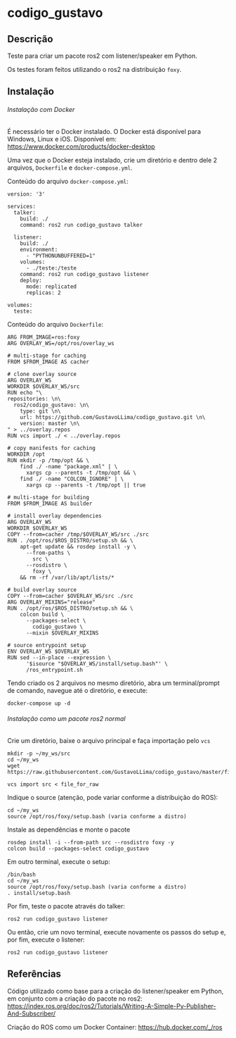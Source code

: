 # codigo_gustavo
## Descrição
Teste para criar um pacote ros2 com listener/speaker em Python.

Os testes foram feitos utilizando o ros2 na distribuição `foxy`.

## Instalação

###### Instalação com Docker
É necessário ter o Docker instalado. O Docker está disponível para Windows, Linux e iOS. Disponível em: https://www.docker.com/products/docker-desktop

Uma vez que o Docker esteja instalado, crie um diretório e dentro dele 2 arquivos, `Dockerfile` e `docker-compose.yml`.

Conteúdo do arquivo `docker-compose.yml`:
```
version: '3'

services:
  talker:
    build: ./
    command: ros2 run codigo_gustavo talker

  listener:
    build: ./
    environment:
      - "PYTHONUNBUFFERED=1"
    volumes:
      - ./teste:/teste
    command: ros2 run codigo_gustavo listener
    deploy:
      mode: replicated
      replicas: 2

volumes:
  teste:
```

Conteúdo do arquivo `Dockerfile`:
```
ARG FROM_IMAGE=ros:foxy
ARG OVERLAY_WS=/opt/ros/overlay_ws

# multi-stage for caching
FROM $FROM_IMAGE AS cacher

# clone overlay source
ARG OVERLAY_WS
WORKDIR $OVERLAY_WS/src
RUN echo "\
repositories: \n\
  ros2/codigo_gustavo: \n\
    type: git \n\
    url: https://github.com/GustavoLLima/codigo_gustavo.git \n\
    version: master \n\
" > ../overlay.repos
RUN vcs import ./ < ../overlay.repos

# copy manifests for caching
WORKDIR /opt
RUN mkdir -p /tmp/opt && \
    find ./ -name "package.xml" | \
      xargs cp --parents -t /tmp/opt && \
    find ./ -name "COLCON_IGNORE" | \
      xargs cp --parents -t /tmp/opt || true

# multi-stage for building
FROM $FROM_IMAGE AS builder

# install overlay dependencies
ARG OVERLAY_WS
WORKDIR $OVERLAY_WS
COPY --from=cacher /tmp/$OVERLAY_WS/src ./src
RUN . /opt/ros/$ROS_DISTRO/setup.sh && \
    apt-get update && rosdep install -y \
      --from-paths \
        src \
      --rosdistro \
        foxy \
    && rm -rf /var/lib/apt/lists/*

# build overlay source
COPY --from=cacher $OVERLAY_WS/src ./src
ARG OVERLAY_MIXINS="release"
RUN . /opt/ros/$ROS_DISTRO/setup.sh && \
    colcon build \
      --packages-select \
        codigo_gustavo \
      --mixin $OVERLAY_MIXINS

# source entrypoint setup
ENV OVERLAY_WS $OVERLAY_WS
RUN sed --in-place --expression \
      '$isource "$OVERLAY_WS/install/setup.bash"' \
      /ros_entrypoint.sh
```

Tendo criado os 2 arquivos no mesmo diretório, abra um terminal/prompt de comando, navegue até o diretório, e execute:
```
docker-compose up -d
```
###### Instalação como um pacote ros2 normal
Crie um diretório, baixe o arquivo principal e faça importação pelo `vcs`
```
mkdir -p ~/my_ws/src
cd ~/my_ws
wget https://raw.githubusercontent.com/GustavoLLima/codigo_gustavo/master/file_for_raw

vcs import src < file_for_raw
```

Indique o source (atenção, pode variar conforme a distribuição do ROS):
```
cd ~/my_ws
source /opt/ros/foxy/setup.bash (varia conforme a distro)
```
Instale as dependências e monte o pacote
```
rosdep install -i --from-path src --rosdistro foxy -y
colcon build --packages-select codigo_gustavo
```

Em outro terminal, execute o setup:
```
/bin/bash
cd ~/my_ws
source /opt/ros/foxy/setup.bash (varia conforme a distro)
. install/setup.bash
```

Por fim, teste o pacote através do talker:
```
ros2 run codigo_gustavo listener
```

Ou então, crie um novo terminal, execute novamente os passos do setup e, por fim, execute o listener:
```
ros2 run codigo_gustavo listener
```

## Referências
Código utilizado como base para a criação do listener/speaker em Python, em conjunto com a criação do pacote no ros2: https://index.ros.org/doc/ros2/Tutorials/Writing-A-Simple-Py-Publisher-And-Subscriber/

Criação do ROS como um Docker Container: https://hub.docker.com/_/ros
